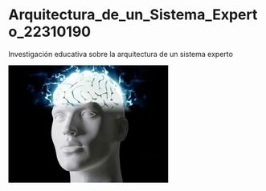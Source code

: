 # Arquitectura_de_un_Sistema_Experto_22310190
Investigación educativa sobre la arquitectura de un sistema experto

![alt text](image.png)